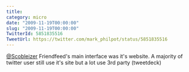 ```yaml
---
title: 
category: micro
date: "2009-11-19T00:00:00"
slug: "2009-11-19T00:00:00"
TwitterId: 5851835516
TweetUrl: https://twitter.com/mark_philpot/status/5851835516
---
```


[@Scobleizer](https://twitter.com/Scobleizer) Friendfeed's main interface was
it's website. A majority of twitter user still use it's site but a lot use 3rd
party (tweetdeck)
